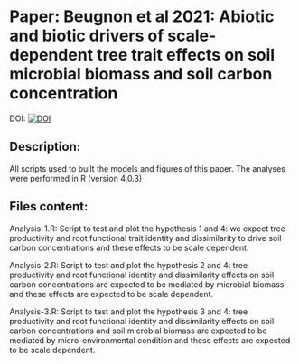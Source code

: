 # Paper: Beugnon et al 2021: Abiotic and biotic drivers of scale-dependent tree trait effects on soil microbial biomass and soil carbon concentration

DOI:
[![DOI](https://zenodo.org/badge/331020733.svg)](https://zenodo.org/badge/latestdoi/331020733)


## Description: 
All scripts used to built the models and figures of this paper. The analyses were performed in R (version 4.0.3)

## Files content: 
Analysis-1.R: Script to test and plot the hypothesis 1 and 4: we expect tree productivity and root functional trait identity and dissimilarity to drive soil carbon concentrations and these effects to be scale dependent.

Analysis-2.R: Script to test and plot the hypothesis 2 and 4: tree productivity and root functional identity and dissimilarity effects on soil carbon concentrations are expected to be mediated by microbial biomass and these effects are expected to be scale dependent.

Analysis-3.R: Script to test and plot the hypothesis 3 and 4: tree productivity and root functional identity and dissimilarity effects on soil carbon concentrations and soil microbial biomass are expected to be mediated by micro-environmental condition and these effects are expected to be scale dependent.

